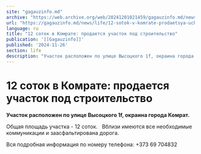 ```yaml
---
site: "gagauzinfo.md"
archive: "https://web.archive.org/web/20241201021459/gagauzinfo.md/news/life/12-sotok-v-komrate-prodaetsya-uchastok-pod-stroitelstvo"
url: "https://gagauzinfo.md/news/life/12-sotok-v-komrate-prodaetsya-uchastok-pod-stroitelstvo"
language: ru
title: "12 соток в Комрате: продается участок под строительство"
publication: '[[Gagauzinfo]]'
published: '2024-11-26'
section: life
description: "Участок расположен по улице Высоцкого 1f, окраина города Комрат."
---
```


# 12 соток в Комрате: продается участок под строительство

**Участок расположен по улице Высоцкого 1f, окраина города Комрат.**

Общая площадь участка - 12 соток.
 
Вблизи имеются все необходимые коммуникации и заасфальтирована дорога.

Вся подробная информация по номеру телефона: +373 69 704832